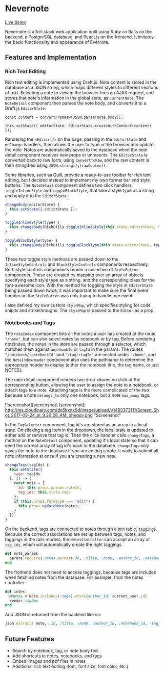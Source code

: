 # Nevernote

[Live demo][heroku]

[heroku]: https://infinite-meadow-10972.herokuapp.com

Nevernote is a full-stack web application built using Ruby on Rails on the backend, a PostgreSQL database, and React.js on the frontend.  It imitates the basic functionality and appearance of Evernote.

## Features and Implementation

### Rich Text Editing

Rich text editing is implemented using Draft.js.  Note content is stored in the database as a JSON string, which maps different styles to different sections of text.  Selecting a note to view in the browser fires an AJAX request, and stores that note's information in the global state, as `currentNote`. The `NoteDetail` component then parses the note body, and converts it to a Draft.js `EditorState`:

`const content = convertFromRaw(JSON.parse(note.body));`

`this.setState({ editorState: EditorState.createWithContent(content) });`


Rendering the `<Editor />` on the page, passing in the `editorState` and `onChange` handlers, then allows the user to type in the browser and update the note.  Notes are automatically saved to the database when the note detail component receives new props or unmounts.  The `EditorState` is converted back to raw form, using `convertToRaw`, and the raw content is then stringified using `JSON.stringify(rawContent)`.

Some libraries, such as Quill, provide a ready-to-use toolbar for rich text editing, but I decided instead to implement my own format bar and style buttons.  The `NoteDetail` component defines two click handlers, `toggleInlineStyle` and `toggleBlockStyle`, that take a style type as a string and apply it to the `EditorState`:

```javascript
changeBody(editorState) {
  this.setState({ editorState });
}

toggleInlineStyle(type) {
  this.changeBody(RichUtils.toggleInlineStyle(this.state.editorState, type));
}

toggleBlockStyle(type) {
  this.changeBody(RichUtils.toggleBlockType(this.state.editorState, type));
}
```

These two toggle style methods are passed down to the `InlineStyleControls` and `BlockStyleControls` components respectively.  Both style controls components render a collection of `StyleButton` components.  These are created by mapping over an array of objects specifying each style type as a string, and the corresponding class for the font-awesome icon.  With the method for toggling the style in `EditorState` being passed down twice, it was important to make sure the final event handler on the `StyleButton` was only trying to handle one event!

I also defined my own custom `styleMap`, which specifies styling for code snipits and strikethroughs.  The `styleMap` is passed to the `Editor` as a prop.


### Notebooks and Tags

The `noteIndex` component lists all the notes a user has created at the route `"/home"`, but can also select notes by notebook or by tag.  Before rendering noteIndex, the notes in the store are passed through a selector, which matches them against `notebookId` or `tagId` in the params.  The routes `"/notebook/:notebookId"` and `"/tag/:tagId"` are nested under `"/home"`, and the `NoteIndexHeader` component also uses the pathname to determine the appropriate header to display (either the notebook title, the tag name, or just NOTES).

The note detail component renders two drop-downs on click of the corresponding button, allowing the user to assign the note to a notebook, or attach tags to a note.  Attaching tags is the more complicated of the two because a note `belongs_to` only one notebook, but a note `has_many` tags.

![screenshot][screenshot]
[screenshot]: http://res.cloudinary.com/dq5kxnx9d/image/upload/v1490373111/Screen_Shot_2017-03-24_at_9.26.28_AM_bheqqv.png "Screenshot"

In the `TagSelector` component, tag id's are stored as an array in a local state.  On clicking a tag item in the dropdown, the local state is updated to either add or remove that tag id.  Then the click handler calls `changeTags`, a method on the `NoteDetail` component, updating it's local state so that it can send the correct array of tag id's back to the database.  `changeTags` only saves the note to the database if you are editing a note.  It waits to submit all note information at once if you are creating a new note.

```javascript
changeTags(tagIds) {
  this.setState({
    tags: tagIds
  }, () => {
    const note = {
      id: this.props.params.noteId,
      tag_ids: this.state.tags
    };
    if (this.props.formType === "edit") {
      this.props.updateNote(note);
    }
  });
}
```

On the backend, tags are connected to notes through a join table, `taggings`.  Because the correct associations are set up between tags, notes, and taggings in the rails models, the `NotesController` can accept an array of `tag_ids`, which will automatically create the right taggings.

```ruby
def note_params
  params.require(:note).permit(:id, :title, :body, :author_id, :notebook_id, tag_ids: [])
end
```

The frontend does not need to access taggings, because tags are included when fetching notes from the database.  For example, from the notes controller:

```ruby
def index
  @notes = Note.includes(:tags).where(author_id: current_user.id)
  render :index
end
```

And JSON is returned from the backend like so:

```ruby
json.extract! note, :id, :title, :body, :author_id, :notebook_id, :tag_ids
```

## Future Features

- Search by notebook, tag, or note body text
- Add shortcuts to notes, notebooks, and tags
- Embed images and pdf files in notes
- Additional rich text editing (font, font size, font color, etc.)
